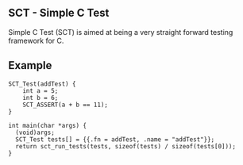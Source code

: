 SCT - Simple C Test
-------------------
Simple C Test (SCT) is aimed at being a very straight forward testing framework
for C.

Example
---
```
SCT_Test(addTest) {
    int a = 5;
    int b = 6;
    SCT_ASSERT(a + b == 11);
}

int main(char *args) {
  (void)args;
  SCT_Test tests[] = {{.fn = addTest, .name = "addTest"}};
  return sct_run_tests(tests, sizeof(tests) / sizeof(tests[0]));
}
```